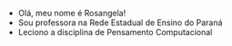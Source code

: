 - Olá, meu nome é Rosangela!
- Sou professora na Rede Estadual de Ensino do Paraná
- Leciono a disciplina de Pensamento Computacional


<!---
ProfessoraRosangela/ProfessoraRosangela is a ✨ special ✨ repository because its `README.md` (this file) appears on your GitHub profile.
You can click the Preview link to take a look at your changes.
--->
